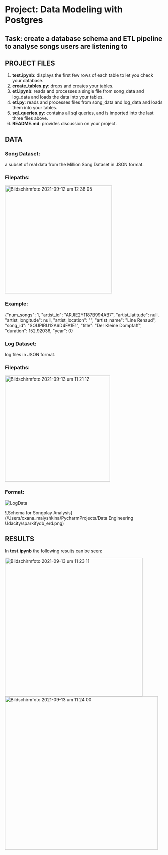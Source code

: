 # Project: Data Modeling with Postgres
 
## Task: create a database schema and ETL pipeline to analyse songs users are listening to

## PROJECT FILES
1. **test.ipynb**: displays the first few rows of each table to let you check your database.
2. **create_tables.py**: drops and creates your tables.
3. **etl.ipynb**: reads and processes a single file from song_data and log_data and loads the data into your tables. 
4. **etl.py**: reads and processes files from song_data and log_data and loads them into your tables. 
5. **sql_queries.py**: contains all sql queries, and is imported into the last three files above.
6. **README.md**: provides discussion on your project.

## DATA
### Song Dataset: 
a subset of real data from the Million Song Dataset in JSON format. 
### Filepaths: 
<img width="342" alt="Bildschirmfoto 2021-09-12 um 12 38 05" src="https://user-images.githubusercontent.com/63856362/133058291-2ada0fcc-bc65-46a1-a946-b055d7e4edbc.png">
 
### Example: 
{"num_songs": 1, "artist_id": "ARJIE2Y1187B994AB7", "artist_latitude": null, "artist_longitude": null, "artist_location": "", "artist_name": "Line Renaud", "song_id": "SOUPIRU12A6D4FA1E1", "title": "Der Kleine Dompfaff", "duration": 152.92036, "year": 0}

### Log Dataset: 
log files in JSON format. 
### Filepaths: 
<img width="336" alt="Bildschirmfoto 2021-09-13 um 11 21 12" src="https://user-images.githubusercontent.com/63856362/133058754-da28f205-d381-42fa-a48d-c7291ca70dd2.png">

### Format: 
![LogData](https://video.udacity-data.com/topher/2019/February/5c6c15e9_log-data/log-data.png)
 
![Schema for Songplay Analysis](/Users/oxana_malyshkina/PycharmProjects/Data Engineering Udacity/sparkifydb_erd.png)

## RESULTS
In **test.ipynb** the following results can be seen:

<img width="440" alt="Bildschirmfoto 2021-09-13 um 11 23 11" src="https://user-images.githubusercontent.com/63856362/133059319-fe2dae17-6bde-4bbe-998c-b93b98d208e6.png">

<img width="489" alt="Bildschirmfoto 2021-09-13 um 11 24 00" src="https://user-images.githubusercontent.com/63856362/133059303-157514ba-da2e-4876-8e6f-2546fff2ccb6.png">